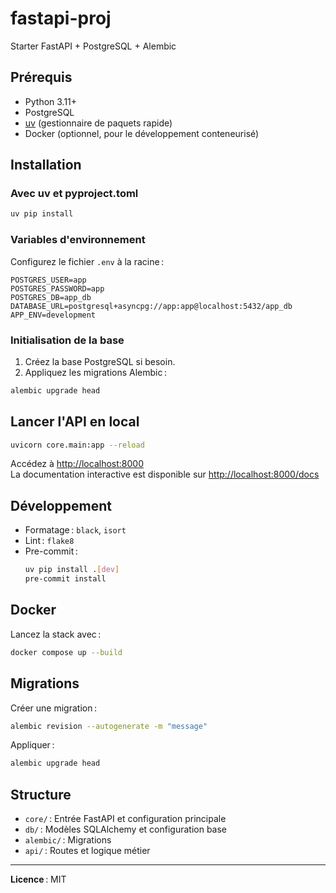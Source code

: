 # fastapi-proj

Starter FastAPI + PostgreSQL + Alembic

## Prérequis

- Python 3.11+
- PostgreSQL
- [uv](https://github.com/astral-sh/uv) (gestionnaire de paquets rapide)
- Docker (optionnel, pour le développement conteneurisé)

## Installation

### Avec uv et pyproject.toml

```sh
uv pip install
```

### Variables d'environnement

Configurez le fichier `.env` à la racine :

```
POSTGRES_USER=app
POSTGRES_PASSWORD=app
POSTGRES_DB=app_db
DATABASE_URL=postgresql+asyncpg://app:app@localhost:5432/app_db
APP_ENV=development
```

### Initialisation de la base

1. Créez la base PostgreSQL si besoin.
2. Appliquez les migrations Alembic :

```sh
alembic upgrade head
```

## Lancer l'API en local

```sh
uvicorn core.main:app --reload
```

Accédez à [http://localhost:8000](http://localhost:8000)  
La documentation interactive est disponible sur [http://localhost:8000/docs](http://localhost:8000/docs)

## Développement

- Formatage : `black`, `isort`
- Lint : `flake8`
- Pre-commit :  
  ```sh
  uv pip install .[dev]
  pre-commit install
  ```

## Docker

Lancez la stack avec :

```sh
docker compose up --build
```

## Migrations

Créer une migration :

```sh
alembic revision --autogenerate -m "message"
```

Appliquer :

```sh
alembic upgrade head
```

## Structure

- `core/` : Entrée FastAPI et configuration principale
- `db/` : Modèles SQLAlchemy et configuration base
- `alembic/` : Migrations
- `api/` : Routes et logique métier

---

**Licence** : MIT
